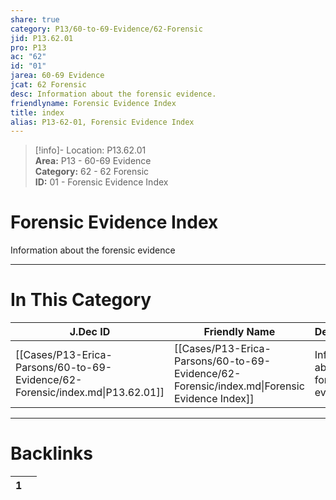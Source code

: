 ```yaml
---  
share: true  
category: P13/60-to-69-Evidence/62-Forensic  
jid: P13.62.01  
pro: P13  
ac: "62"  
id: "01"  
jarea: 60-69 Evidence  
jcat: 62 Forensic  
desc: Information about the forensic evidence.  
friendlyname: Forensic Evidence Index  
title: index  
alias: P13-62-01, Forensic Evidence Index  
---  
```

  
>[!info]- Location: P13.62.01  
>**Area:** P13 - 60-69 Evidence  
>**Category:** 62 - 62 Forensic  
>**ID:** 01 - Forensic Evidence Index  
  
# Forensic Evidence Index  
  
Information about the forensic evidence  
   
  
  
---  
# In This Category  
  
| J.Dec ID                                                                      | Friendly Name                                                                               | Description                              |  
| ----------------------------------------------------------------------------- | ------------------------------------------------------------------------------------------- | ---------------------------------------- |  
| [[Cases/P13-Erica-Parsons/60-to-69-Evidence/62-Forensic/index.md\|P13.62.01]] | [[Cases/P13-Erica-Parsons/60-to-69-Evidence/62-Forensic/index.md\|Forensic Evidence Index]] | Information about the forensic evidence. |  
  
  
---  
# Backlinks  
<div><table class="dataview table-view-table"><thead class="table-view-thead"><tr class="table-view-tr-header"><th class="table-view-th"><span></span><span class="dataview small-text">1</span></th><th class="table-view-th"><span></span></th></tr></thead><tbody class="table-view-tbody"></tbody></table></div>